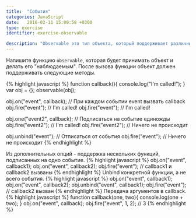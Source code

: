 ```yaml
---
title:  "События"
categories: JavaScript
date:   2016-02-11 15:00:58 +0300
type: exercise
identifier: exercise-observable

description: "Observable это тип объекта, который поддерживает различные события и подписку на них."
---
```


Напишите функцию `observable`, которая будет принимать объект и делать его "наблюдаемым". После вызова функции объект должен поддерживать следующие методы.

{% highlight javascript %}
function callback(){
    console.log("I'm called!");
}
var obj = {};
observable(obj);

obj.on("event", callback); // При каждом событии event вызвать callback
obj.fire("event"); // I'm called!
obj.fire("event"); // I'm called!

obj.one("event2", callback); // Подписаться на событие единожды
obj.fire("event2"); // I'm called!
obj.fire("event2"); // Ничего не происходит

obj.unbind("event"); // Отписаться от события
obj.fire("event"); // Ничего не происходит
{% endhighlight %}

Из дополнительных опций - поддержка нескольких функций, подписанных на одно событие.
{% highlight javascript %}
obj.on("event", callback1);
obj.on("event", callback2);
obj.fire("event"); // callback1 и callback2 вызваны
{% endhighlight %}
Unbind конкретной функции, а не всего события.
{% highlight javascript %}
obj.on("event", callback1);
obj.on("event", callback2);
obj.unbind("event", callback1);
obj.fire("event"); //  callback2 вызван
{% endhighlight %}
Передача аргументов в callback.
{% highlight javascript %}
function callback(one, two){
    console.log(one + two);
}
obj.on("event", callback);
obj.fire("event", 1, 2); // 3
{% endhighlight %}
